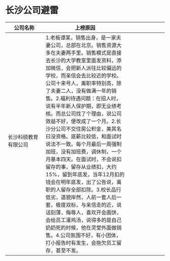 # 长沙公司避雷
|公司名称 |上榜原因|    |
|------------|---------------|--------|
|长沙科硕教育有限公司 &nbsp;&nbsp;&nbsp;&nbsp;&nbsp;&nbsp;&nbsp;&nbsp;&nbsp;&nbsp;&nbsp;&nbsp;&nbsp;&nbsp;&nbsp;&nbsp;&nbsp;&nbsp;&nbsp;&nbsp;&nbsp;&nbsp;&nbsp; |1.老板谭某，销售出身，是一家夫妻公司，总部在北京。销售资源大多在夫妻两手里。销售模式是直接去长沙的大学教室里面发资料，添加微信，会把新人派往比较偏远的学校，而亲信会去比较近的学校。公司十来号人，离职率特别高，除了夫妻二人，没有做满一年的销售。2.福利待遇问题：在招人时，说有半年新人保护期，即无业绩考核。而总公司找了个理由，说公司效益不好，便改成了一个月。2.长沙分公司不交住房公积金，美其名曰没资格。底薪比较低，和面试时说法不一致。每个月最后一周强制加班，没有加班费，调休制，一个月基本四天。在面试时，不会说扣留存的事，留存从业绩扣，大约15%，留到年底发，当年12月扣的钱会在明年底发，出了公告说，离职的人留存全部扣除。3.校长品行低劣，道貌岸然，人前一套人后一套，极度双标，与亲信走的近，说话刻薄，侮辱人，喜欢开会画饼，会给员工灌鸡汤，说得多的是自己奶奶死的时候，他在灵堂外面做销售。4.公司氛围不好，有小团体，打小报告时有发生，会拖欠员工留存，甚至不发。| &nbsp;&nbsp;&nbsp;&nbsp;&nbsp;&nbsp;&nbsp;&nbsp;&nbsp;&nbsp;&nbsp;&nbsp;&nbsp;&nbsp;&nbsp;&nbsp;&nbsp;&nbsp;&nbsp;&nbsp;&nbsp;&nbsp;&nbsp;&nbsp;|
